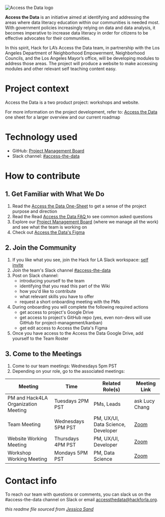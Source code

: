 ![Access the Data logo](https://www.hackforla.org/assets/images/projects/access-the-data.png)

**Access the Data** is an initiative aimed at identifying and addressing the areas where data literacy education within our communities is needed most. With government policies increasingly relying on data and data analysis, it becomes imperative to increase data literacy in order for citizens to be effective advocates for their communities. 

In this spirit, Hack for LA’s Access the Data team, in partnership with the Los Angeles Department of Neighborhood Empowerment, Neighborhood Councils, and the Los Angeles Mayor’s office, will be developing modules to address those areas. The project will produce a website to make accessing modules and other relevant self teaching content easy.

# Project context

Access the Data is a two product project: workshops and website. 

For more information on the project development, refer to: [Access the Data](https://github.com/hackforla/product-management/blob/master/project-one-sheets/Access-the-Data-One-Sheet.pdf)  one sheet for a larger overview and our current roadmap

# Technology used

- GitHub: [Project Management Board](https://github.com/hackforla/access-the-data/projects/1)
- Slack channel: [#access-the-data](https://hackforla.slack.com/archives/C01L2ANCG6M)

# How to contribute
## 1. Get Familiar with What We Do
1. Read the [Access the Data One-Sheet](https://docs.google.com/document/d/1bWWhI0Zuas22sdEEDC6sSuRYZ3gXiBZ8LuyNUmD_s7o/edit?usp=sharing) to get a sense of the project purpose and direction
2. Read the Read [Access the Data FAQ ](https://docs.google.com/document/d/1eCXRhByy4qMJGd3PvWFbYFPJpEP1YcvR8rg7GRPzfCs/edit?usp=sharing) to see common asked questions
3. Explore our [Project Management Board](https://github.com/hackforla/access-the-data/projects/1) (where we manage all the work) and see what the team is working on
4. Check out [Access the Data's Figma](https://www.figma.com/team_invite/redeem/kAfdau1Gi5DRy2t6B8DTrp)

## 2. Join the Community
1. If you like what you see, join the Hack for LA Slack workspace: [self invite](https://hackforla.org/slack)
2. Join the team's Slack channel [#access-the-data](https://hackforla.slack.com/archives/C01L2ANCG6M)
3. Post on Slack channel:
    - introducing yourself to the team
    - identifying that you read this part of the Wiki
    - how you'd like to contribute
    - what relevant skills you have to offer
    - request a short onboarding meeting with the PMs
5. During onboarding you will complete the following required actions
    - get access to project's Google Drive
    - get access to project's GitHub repo (yes, even non-devs will use GitHub for project-management/kanban)
    - get edit access to Access the Data's Figma 
8. Once you have access to the Access the Data Google Drive, add yourself to the Team Roster

## 3. Come to the Meetings
1. Come to our team meetings: Wednesdays 5pm PST 
2. Depending on your role, go to the associated meetings:

| Meeting     | Time | Related Role(s) | Meeting Link |
| ----------- | ----------- | ----------- |----------- |
| PM and Hack4LA Organization Meeting   | Tuesdays 2PM PST | PMs, Leads | ask Lucy Chang|
| Team Meeting   | Wednesdays 5PM PST      | PM, UX/UI, Data Science, Developer | [Zoom](https://us02web.zoom.us/j/81648388067) |
| Website Working Meeting   | Thursdays 4PM PST      | PM, UX/UI, Developer | [Zoom](https://us02web.zoom.us/j/87180592440) |
| Workshop Working Meeting   | Mondays 5PM PST  |PM, Data Science| [Zoom](https://us02web.zoom.us/j/86936394809?pwd=dStvei9pcW5HV1dTSkpoYzk3eGNQUT09)|

# Contact info

To reach our team with questions or comments, you can slack us on the #access-the-data channel on Slack or email accessthedata@hackforla.org.

*this readme file sourced from [Jessica Sand](http://jessicasand.com/other-stuff/just-enough-docs/)*
